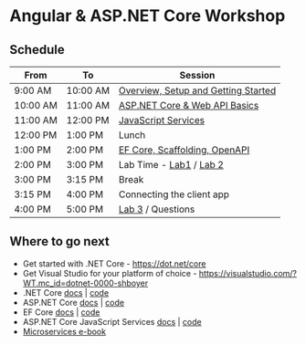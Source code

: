 # Angular & ASP.NET Core Workshop

## Schedule

From     | To       | Session
---------|----------|-------------------------------------------------
9:00 AM  | 10:00 AM | [Overview, Setup and Getting Started](docs/1-Overview-Setup-and-Getting-Started)
10:00 AM | 11:00 AM | [ASP.NET Core & Web API Basics](docs/2-ASP.NET-Core-and-Web-API)
11:00 AM | 12:00 PM | [JavaScript Services](docs/3-JavaScript-Services)
12:00 PM | 1:00 PM  | Lunch
1:00 PM  | 2:00 PM  | [EF Core, Scaffolding, OpenAPI](docs/4-EF-Core-Scaffolding-OpenAPI)
2:00 PM  | 3:00 PM  | Lab Time - [Lab1](docs/Labs/1-Create-Angular-WebAPI-Project.md) / [Lab 2](docs/Labs/2-Build-out-BackEnd-and-Refactor.md)
3:00 PM  | 3:15 PM  | Break
3:15 PM  | 4:00 PM  | Connecting the client app
4:00 PM  | 5:00 PM  | [Lab 3](docs/Labs/3-Add-Front-End-Connecting-WebAPI.md) / Questions

## Where to go next

* Get started with .NET Core - https://dot.net/core
* Get Visual Studio for your platform of choice - https://visualstudio.com/?WT.mc_id=dotnet-0000-shboyer
* .NET Core [docs](https://docs.microsoft.com/dotnet/docs?WT.mc_id=dotnet-0000-shboyer) | [code](https://github.com/dotnet/home)
* ASP.NET Core [docs](https://docs.microsoft.com/aspnet/core?WT.mc_id=dotnet-0000-shboyer) | [code](https://github.com/aspnet/home)
* EF Core [docs](https://docs.microsoft.com/ef/core?WT.mc_id=dotnet-0000-shboyer) | [code](https://github.com/aspnet/entityframeworkcore)
* ASP.NET Core JavaScript Services [docs](https://aka.ms/spaservicesdocs) | [code](https://github.com/aspnet/javascriptservices)
* [Microservices e-book](http://aka.ms/MicroservicesEbook)